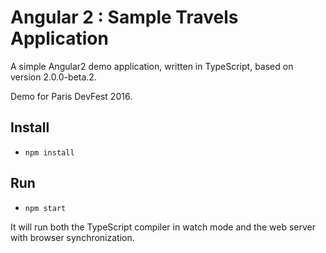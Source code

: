 # Angular 2 : Sample Travels Application

A simple Angular2 demo application, written in TypeScript, based on version 2.0.0-beta.2. 

Demo for Paris DevFest 2016.

## Install

* `npm install` 

## Run

* `npm start` 

It will run both the TypeScript compiler in watch mode and the web server with browser synchronization.  
